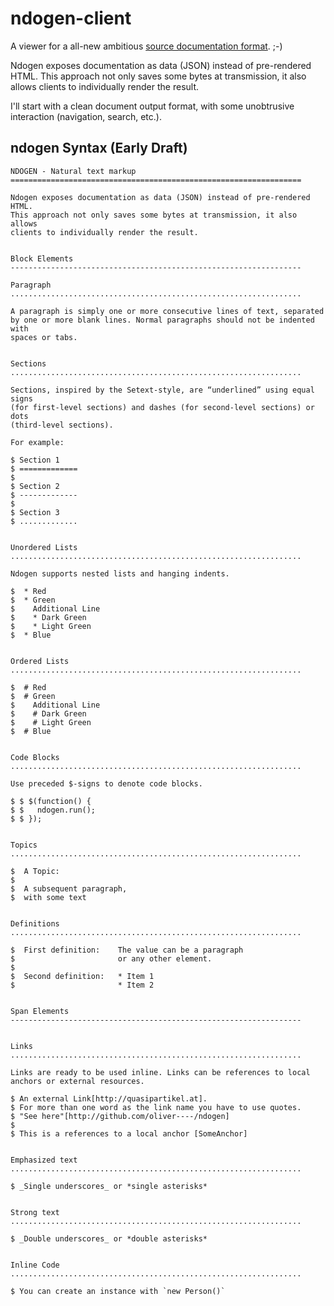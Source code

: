 ndogen-client
===================

A viewer for a all-new ambitious [source documentation format](http://github.com/oliver----/ndogen). ;-)

Ndogen exposes documentation as data (JSON) instead of pre-rendered HTML. 
This approach not only saves some bytes at transmission, it also allows clients to individually render the result.

I'll start with a clean document output format, with some unobtrusive interaction (navigation, search, etc.).



ndogen Syntax (Early Draft)
-------------------

    NDOGEN - Natural text markup
    =================================================================

    Ndogen exposes documentation as data (JSON) instead of pre-rendered HTML. 
    This approach not only saves some bytes at transmission, it also allows
    clients to individually render the result. 


    Block Elements
    -----------------------------------------------------------------

    Paragraph
    .................................................................

    A paragraph is simply one or more consecutive lines of text, separated
    by one or more blank lines. Normal paragraphs should not be indented with
    spaces or tabs.


    Sections
    .................................................................

    Sections, inspired by the Setext-style, are “underlined” using equal signs
    (for first-level sections) and dashes (for second-level sections) or dots 
    (third-level sections).

    For example:

    $ Section 1
    $ =============
    $ 
    $ Section 2
    $ -------------
    $ 
    $ Section 3
    $ .............


    Unordered Lists
    .................................................................

    Ndogen supports nested lists and hanging indents.

    $  * Red
    $  * Green
    $    Additional Line
    $    * Dark Green
    $    * Light Green
    $  * Blue


    Ordered Lists
    .................................................................

    $  # Red
    $  # Green
    $    Additional Line
    $    # Dark Green
    $    # Light Green
    $  # Blue


    Code Blocks
    .................................................................

    Use preceded $-signs to denote code blocks.

    $ $ $(function() {
    $ $   ndogen.run();
    $ $ });


    Topics
    .................................................................

    $  A Topic:
    $  
    $  A subsequent paragraph,
    $  with some text


    Definitions
    .................................................................

    $  First definition:    The value can be a paragraph
    $                       or any other element.
    $
    $  Second definition:   * Item 1
    $                       * Item 2


    Span Elements
    -----------------------------------------------------------------


    Links
    .................................................................

    Links are ready to be used inline. Links can be references to local
    anchors or external resources.

    $ An external Link[http://quasipartikel.at].
    $ For more than one word as the link name you have to use quotes. 
    $ "See here"[http://github.com/oliver----/ndogen]
    $ 
    $ This is a references to a local anchor [SomeAnchor]


    Emphasized text
    .................................................................

    $ _Single underscores_ or *single asterisks*


    Strong text
    .................................................................

    $ _Double underscores_ or *double asterisks*


    Inline Code
    .................................................................

    $ You can create an instance with `new Person()`